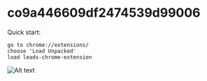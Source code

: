# co9a446609df2474539d99006

Quick start:

```
go to chrome://extensions/
choose 'Load Unpacked'
load leads-chrome-extension

````

<img src="./icon.png" alt="Alt text" title="Optional title">